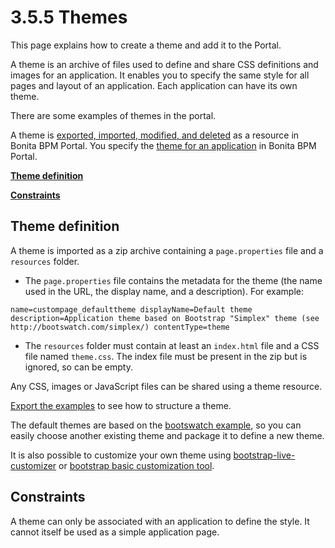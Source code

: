 # 3.5.5 Themes

This page explains how to create a theme and add it to the Portal.


A theme is an archive of files used to define and share CSS definitions and images for an application.
It enables you to specify the same style for all pages and layout of an application.
Each application can have its own theme.


There are some examples of themes in the portal.


A theme is [exported, imported, modified, and deleted](/resources-management) as a resource in Bonita BPM Portal. You specify the [theme for an application](/applications-0#theme) in Bonita BPM Portal.


**[Theme definition](#theme_definition)**

**[Constraints](#constraints)**

## Theme definition


A theme is imported as a zip archive containing a `page.properties` file and a `resources` folder.

* The `page.properties` file contains the metadata for the theme (the name used in the URL, the display name, and a description). For example: 

`
name=custompage_defaulttheme
displayName=Default theme
description=Application theme based on Bootstrap "Simplex" theme (see http://bootswatch.com/simplex/)
contentType=theme
`

* The `resources` folder must contain at least an `index.html` file and a CSS file named `theme.css`. The index file must be present in the zip but is ignored, so can be empty.

Any CSS, images or JavaScript files can be shared using a theme resource.


[Export the examples](#export) to see how to structure a theme.

The default themes are based on the [bootswatch example](https://bootswatch.com/), so you can easily choose another existing theme and package it to define a new theme. 

It is also possible to customize your own theme using [bootstrap-live-customizer](http://bootstrap-live-customizer.com/) or [bootstrap basic customization tool](http://getbootstrap.com/customize/).


## Constraints

A theme can only be associated with an application to define the style. It cannot itself be used as a simple application page.